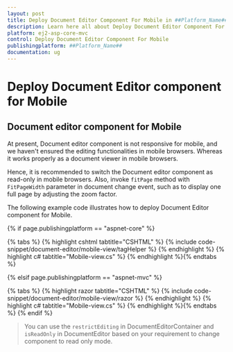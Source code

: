```yaml
---
layout: post
title: Deploy Document Editor Component For Mobile in ##Platform_Name## Document Editor Component
description: Learn here all about Deploy Document Editor Component For Mobile in Syncfusion ##Platform_Name## Document Editor component and more.
platform: ej2-asp-core-mvc
control: Deploy Document Editor Component For Mobile
publishingplatform: ##Platform_Name##
documentation: ug
---
```



# Deploy Document Editor component for Mobile

## Document editor component for Mobile

At present, Document editor component is not responsive for mobile, and we haven't ensured the editing functionalities in mobile browsers. Whereas it works properly as a document viewer in mobile browsers.

Hence, it is recommended to switch the Document editor component as read-only in mobile browsers. Also, invoke `fitPage` method with `FitPageWidth` parameter in document change event, such as to display one full page by adjusting the zoom factor.

The following example code illustrates how to deploy Document Editor component for Mobile.

{% if page.publishingplatform == "aspnet-core" %}

{% tabs %}
{% highlight cshtml tabtitle="CSHTML" %}
{% include code-snippet/document-editor/mobile-view/tagHelper %}
{% endhighlight %}
{% highlight c# tabtitle="Mobile-view.cs" %}
{% endhighlight %}{% endtabs %}

{% elsif page.publishingplatform == "aspnet-mvc" %}

{% tabs %}
{% highlight razor tabtitle="CSHTML" %}
{% include code-snippet/document-editor/mobile-view/razor %}
{% endhighlight %}
{% highlight c# tabtitle="Mobile-view.cs" %}
{% endhighlight %}{% endtabs %}
{% endif %}



> You can use the `restrictEditing` in DocumentEditorContainer and `isReadOnly` in DocumentEditor based on your requirement to change component to read only mode.
